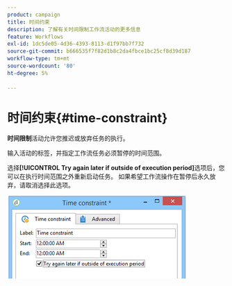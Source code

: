 ```yaml
---
product: campaign
title: 时间约束
description: 了解有关时间限制工作流活动的更多信息
feature: Workflows
exl-id: 1dc5de05-4d36-4393-8113-d1f97bb7f732
source-git-commit: b666535f7f82d1b8c2da4fbce1bc25cf8d39d187
workflow-type: tm+mt
source-wordcount: '80'
ht-degree: 5%

---
```


# 时间约束{#time-constraint}



**时间限制**&#x200B;活动允许您推迟或放弃任务的执行。

输入活动的标签，并指定工作流任务必须暂停的时间范围。

选择&#x200B;**[!UICONTROL Try again later if outside of execution period]**&#x200B;选项后，您可以在执行时间范围之外重新启动任务。 如果希望工作流操作在暂停后永久放弃，请取消选择此选项。

![](assets/s_user_scheduled_wait.png)
